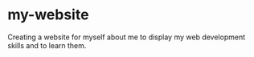 # my-website
Creating a website for myself about me to display my web development skills and to learn them. 
